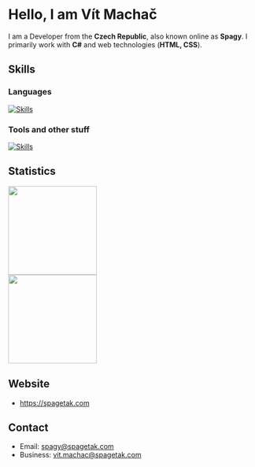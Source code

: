 # Hello, I am Vít Machač

I am a  Developer from the **Czech Republic**, also known online as **Spagy**. I primarily work with **C#** and web technologies (**HTML, CSS**).

## Skills
### Languages
[![Skills](https://skillicons.dev/icons?i=cs,py,html,css,md#)](https://skillicons.dev)

### Tools and other stuff
[![Skills](https://skillicons.dev/icons?i=windows,linux,visualstudio,vscode,unity,arduino,cloudflare,ps,blender,github,git)](https://skillicons.dev)

## Statistics
<div>
  <img src="https://github-readme-stats.vercel.app/api?username=spagy69&show_icons=true&theme=radical&hide_border=true&count_private=true" height="180px"/>
  <br>
  <img src="https://github-readme-stats.vercel.app/api/top-langs/?username=spagy69&theme=radical&layout=compact&hide=perl&hide_border=true" height="180px"/>
</div>

## Website
- https://spagetak.com

## Contact
- Email: spagy@spagetak.com
- Business: vit.machac@spagetak.com
